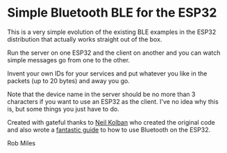 # Simple Bluetooth BLE for the ESP32

This is a very simple evolution of the existing BLE examples in the ESP32 distribution that actually works straight out of the box.

Run the server on one ESP32 and the client on another and you can watch simple messages go from one to the other. 

Invent your own IDs for your services and put whatever you like in the packets (up to 20 bytes) and away you go. 


Note that the device name in the server should be no more than 3 characters if you want to use an ESP32 as the client. I've no idea why this is, but some things you just have to do. 

Created with gateful thanks to [Neil Kolban](https://github.com/nkolban) who created the original code and also wrote a [fantastic guide](https://github.com/nkolban/esp32-snippets/blob/master/Documentation/BLE%20C%2B%2B%20Guide.pdf) to how to use Bluetooth on the ESP32.

Rob Miles